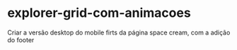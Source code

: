 # explorer-grid-com-animacoes
 Criar a versão desktop do mobile firts da página space cream, com a adição do footer
